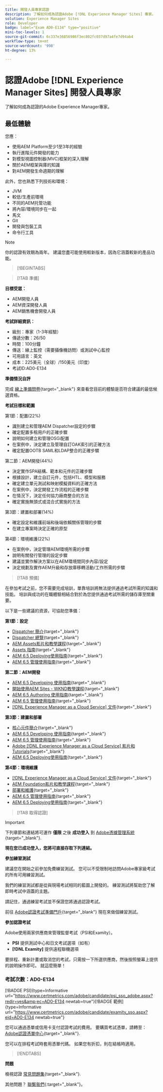 ```yaml
---
title: 開發人員專家認證
description: 了解如何成為認證Adobe [!DNL Experience Manager Sites] 專家。
solution: Experience Manager Sites
role: Developer
badge: label="Exam AD0-E134" type="positive"
mini-toc-levels: 1
source-git-commit: 6c337e36856986f3ec802fc037d97a4fe7d94ab4
workflow-type: tm+mt
source-wordcount: '998'
ht-degree: 13%

---
```


# 認證Adobe [!DNL Experience Manager Sites] 開發人員專家

了解如何成為認證的Adobe Experience Manager專家。

## 最低體驗

您應：

* 使用AEM Platform至少1至3年的經驗
* 執行進階元件開發的能力
* 對模型視圖控制器(MVC)框架的深入理解
* 關於AEM框架與庫的知識
* 對AEM開發生命週期的理解

此外，您也熟悉下列技術和環境：

* JVM
* 較低/生產前環境
* 不同的AEM托管功能
* 將內容/環境同步在一起
* 馬文
* Git
* 開發與包裝工具
* 命令行工具

>[!NOTE]
>
>你的認證有效期為兩年。 建議您盡可能使用較新版本，因為它涵蓋較新的產品功能。

>[!BEGINTABS]

>[!TAB 準備]

**目標受眾：**

* AEM開發人員
* AEM資深開發人員
* AEM銷售機會開發人員

**考試詳細資訊：**

* 級別：專家（1-3年經驗）
* 傳遞分數：26/50
* 時間：100分鐘
* 傳送：線上監控（需要攝像機訪問）或測試中心監控
* 可用語言：英文
* 成本：225美元（全球）/150美元（印度）
* 考試ID:AD0-E134

**準備情況自評**

完成 [線上準備問卷](https://scorpion.caveon.com/launchpad/ad-q-e129-readiness-questionnaire-for-adobe-aem-assets-developer-professional-exam-copy-9ts38u/ad-q-e116-readiness-questionnaire-for-adobe-aem-developer-expert-exam){target="_blank"} 來查看您目前的體驗是否符合建議的最低候選資格。

**考試目標和範圍**

第1節：配置(22%)

* 識別建立和管理AEM Dispatcher設定的步驟
* 確定配置多租用戶的正確步驟
* 說明如何建立和管理OSGi配置
* 在案例中，決定建立及管理自訂OAK索引的正確方法
* 確定配置OOTB SAML和LDAP整合的正確步驟

第二節：AEM開發(44%)

* 決定實作SPA結構、範本和元件的正確步驟
* 根據設計，建立自訂元件，包括HTL、模型和服務
* 確定建立單元測試和映射模擬資料的正確方法
* 在案例中，決定開發工作流程的正確步驟
* 在情況下，決定任何協力廠商整合的方法
* 確定實施無頭式或混合式實施的方法

第3節：建置和部署(14%)

* 確定設定和維護前端和後端依賴關係管理的步驟
* 在建立專案時決定正確的原型

第4節：環境維護(22%)

* 在案例中，決定管理AEM環境所需的步驟
* 說明有關發行管理的設定步驟
* 建議並實作解決方案以在AEM環境間同步內容/設定
* 決定規劃及實作AEM升級和存放庫移轉活動/工作所需的步驟

>[!TAB 預備]

在參加考試之前，您不需要完成培訓，單靠培訓將無法提供通過考試所需的知識和技能。 培訓與成功的在職體驗相結合對於為您提供通過考試所需的儲存庫至關重要。

以下是一些建議的資源，可協助您準備：

**第1節：設定**

* [Dispatcher 簡介](https://experienceleague.adobe.com/docs/experience-manager-learn/cloud-service/underlying-technology/introduction-dispatcher.html?lang=en){target="_blank"}
* [Dispatcher 總覽](https://experienceleague.adobe.com/docs/experience-manager-dispatcher/using/dispatcher.html?lang=en){target="_blank"}
* [AEM Assets影片和教學課程](https://experienceleague.adobe.com/docs/experience-manager-learn/assets/overview.html?lang=en){target="_blank"}
* [Assets 指南](https://experienceleague.adobe.com/docs/experience-manager-64/assets/home.html?lang=en){target="_blank"}
* [AEM 6.5 Deploying使用指南](https://experienceleague.adobe.com/docs/experience-manager-65/deploying/home.html?lang=zh-Hant){target="_blank"}
* [AEM 6.5 管理使用指南](https://experienceleague.adobe.com/docs/experience-manager-65/administering/home.html?lang=en){target="_blank"}

**第二節：AEM開發**

* [AEM 6.5 Developing 使用指南](https://experienceleague.adobe.com/docs/experience-manager-65/developing/home.html?lang=en){target="_blank"}
* [開始使用AEM Sites - WKND教學課程](https://experienceleague.adobe.com/docs/experience-manager-learn/getting-started-wknd-tutorial-develop/overview.html?lang=en){target="_blank"}
* [AEM 6.5 Authoring 使用指南](https://experienceleague.adobe.com/docs/experience-manager-65/authoring/home.html?lang=en){target="_blank"}
* [AEM 6.5 管理使用指南](https://experienceleague.adobe.com/docs/experience-manager-65/administering/home.html?lang=en){target="_blank"}
* [[!DNL Experience Manager as a Cloud Service] 文件](https://experienceleague.adobe.com/docs/experience-manager-cloud-service/content/home.html?lang=zh-Hant){target="_blank"}

**第3節：建置和部署**

* [核心元件簡介](https://experienceleague.adobe.com/docs/experience-manager-core-components/using/introduction.html?lang=zh-Hant){target="_blank"}
* [AEM 6.5 Developing 使用指南](https://experienceleague.adobe.com/docs/experience-manager-65/developing/home.html?lang=en){target="_blank"}
* [AEM 6.5 管理使用指南](https://experienceleague.adobe.com/docs/experience-manager-65/administering/home.html?lang=en){target="_blank"}
* [Adobe [!DNL Experience Manager as a Cloud Service] 影片和Tutorials](https://experienceleague.adobe.com/docs/experience-manager-learn/cloud-service/overview.html?lang=en){target="_blank"}
* [AEM 6.5 Deploying使用指南](https://experienceleague.adobe.com/docs/experience-manager-65/deploying/home.html?lang=zh-Hant){target="_blank"}

**第4節：環境維護**

* [[!DNL Experience Manager as a Cloud Service] 文件](https://experienceleague.adobe.com/docs/experience-manager-cloud-service/content/home.html?lang=zh-Hant){target="_blank"}
* [AEM Foundation影片和教學課程](https://experienceleague.adobe.com/docs/experience-manager-learn/foundation/overview.html?lang=en){target="_blank"}
* [部署和維護](https://experienceleague.adobe.com/docs/experience-manager-64/deploying/deploying/deploy.html?lang=en){target="_blank"}
* [AEM 6.5 管理使用指南](https://experienceleague.adobe.com/docs/experience-manager-65/administering/home.html?lang=en){target="_blank"}
* [AEM 6.5 Deploying使用指南](https://experienceleague.adobe.com/docs/experience-manager-65/deploying/home.html?lang=zh-Hant){target="_blank"}

>[!TAB 取得認證]

>[!IMPORTANT]
>
>下列章節和連結將可運作 **僅限**  之後 **成功登入** 到 [Adobe憑據管理系統](http://www.certmetrics.com/adobe){target="_blank"}.

**現在您已成功登入，您將可直接存取下列連結。**

**參加練習測試**

建議您在開始之前參加免費練習測試。 您可以不受限制地訪問Adobe專家級考試的所有可用練習測試。

我們的練習測試都是從與現場考試相同的藍圖上開發的。 練習測試將幫助您了解即時考試中涵蓋的主題。

請記住，通過練習考試並不保證您將通過認證考試。

前往 [Adobe認證考試準備門戶](https://www.certmetrics.com/adobe/candidate/gmetrix_sso.aspx){target="_blank"} 現在來做個練習測試。

**參加認證考試**

Adobe使用兩家供應商來管理監督考試（PSI和Examity）。

* **PSI** 提供測試中心和日文考試選項（如有）
* **[!DNL Examity]** 提供遠程聯機選項

要排程、重新計畫或取消您的考試，只需按一下所選供應商，然後按照螢幕上提供的說明操作即可。 就這麼簡單！

### 考試次數：AD0-E134

[!BADGE PSI]{type=Informative url="https://www.certmetrics.com/adobe/candidate/psi_sso_adobe.aspx?redir=yes&amp;ec=AD0-E134 newtab=true"}[!BADGE 範例]{type=Informative url="https://www.certmetrics.com/adobe/candidate/examity_sso.aspx?eid=AD0-E134 newtab=true"}

您可以通過憑單或信用卡支付認證考試的費用。 要購買考試憑單，請轉至： [Adobe認證憑單中心](https://market.xvoucher.com/adobe/global){target="_blank"}.

您可以在排程考試時套用憑單代碼。 如果您有折扣，則在結帳時適用。

>[!ENDTABS]

**問題**

檢視認證 [常見問題集](https://experienceleague.adobe.com/docs/certification/certification/faq.html?lang=en){target="_blank"}.

其他問題？ [聯繫我們](mailto:certif@adobe.com){:target=&quot;_blank&quot;}。
